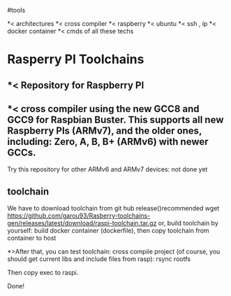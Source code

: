 #tools

*< architectures
*< cross compiler
*< raspberry
*< ubuntu
*< ssh , ip
*< docker container
*< cmds of all these techs

# Rasperry PI Toolchains

*< Repository for Raspberry PI 
---------------------------
*< cross compiler using the new GCC8 and GCC9 for Raspbian Buster.
This supports all new Raspberry PIs (ARMv7), 
and the older ones, including: 
Zero, A, B, B+ (ARMv6) with newer GCCs.
----------------
Try this repository for other ARMv6 and ARMv7 devices: not done yet


## toolchain
We have to download toolchain from git hub release()recommended
wget https://github.com/garou93/Rasberry-toolchains-gen/releases/latest/download/raspi-toolchain.tar.gz
or,
build toolchain by yourself: build docker container (dockerfile), then copy toolchain from container to host



*>After that, you can test toolchain:
cross compile project (of course, you should get current libs and include files from rasp): rsync rootfs

Then copy exec to raspi.

Done!


